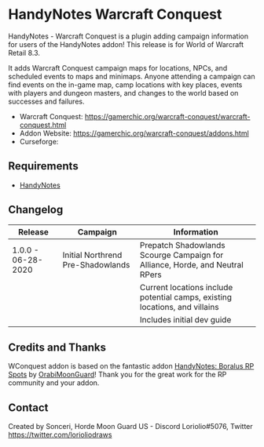 # HandyNotes Warcraft Conquest 

HandyNotes - Warcraft Conquest is a plugin adding campaign information for users of the HandyNotes addon! This release is for World of Warcraft Retail 8.3.

It adds Warcraft Conquest campaign maps for locations, NPCs, and scheduled events to maps and minimaps. Anyone attending a campaign can find events on the in-game map, camp locations with key places, events with players and dungeon masters, and changes to the world based on successes and failures.

* Warcraft Conquest: https://gamerchic.org/warcraft-conquest/warcraft-conquest.html
* Addon Website: https://gamerchic.org/warcraft-conquest/addons.html
* Curseforge: 

## Requirements

* [HandyNotes](https://www.curseforge.com/wow/addons/handynotes)

## Changelog

| Release | Campaign  |  Information |
| -- | -- | -- |
| 1.0.0 - 06-28-2020 | Initial Northrend Pre-Shadowlands | Prepatch Shadowlands Scourge Campaign for Alliance, Horde, and Neutral RPers |
| | | Current locations include potential camps, existing locations, and villains |
| | | Includes initial dev guide |

## Credits and Thanks

WConquest addon is based on the fantastic addon [HandyNotes: Boralus RP Spots](https://www.curseforge.com/wow/addons/handynotes-boralus-rp-spots) by [OrabiMoonGuard](https://www.curseforge.com/members/oraibimoonguard)!  Thank you for the great work for the RP community and your addon.

## Contact

Created by Sonceri, Horde Moon Guard US - Discord Loriolio#5076, Twitter https://twitter.com/lorioliodraws